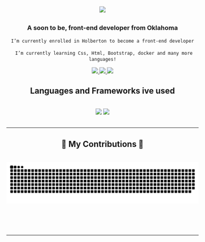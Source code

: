 
<h1 align="center">
    <img src="https://readme-typing-svg.herokuapp.com/?font=Righteous&size=35&center=true&vCenter=true&width=500&height=70&duration=4000&lines=Hi+There!+👋;+I'm+Eve+Baker!;+I'ts+Nice+To+Meet+You!;+I+Hope+You+Have+A+Good+Day!" />
</h1>

<h3 align="center">A soon to be, front-end developer from Oklahoma</h3>
<div align="center">
 
     I’m currently enrolled in Holberton to become a front-end developer 
 
     I’m currently learning Css, Html, Bootstrap, docker and many more languages!
        
 </div>

 <div align="center"> 
  <a href="mailto:EveBaker0162@gmail.com">
    <img src="https://img.shields.io/badge/Gmail-333333?style=for-the-badge&logo=gmail&logoColor=red" />
  </a>
  <a href="https://www.linkedin.com/in/eve-baker-24b0111b5" target="_blank">
    <img src="https://img.shields.io/badge/LinkedIn-0077B5?style=for-the-badge&logo=linkedin&logoColor=white" target="_blank" />
  </a>
  <a href="https://salesp07.github.io" target="_blank">
     <img src="https://img.shields.io/badge/Portfolio-FF5722?style=for-the-badge&logo=todoist&logoColor=white" target="_blank" /> 
  </a>
</div>

<h2 align="center">Languages and Frameworks ive used</h2>
<br/>
<div align="center">
    <img src="https://skillicons.dev/icons?i=bootstrap,html,css,vscode,github,figma,git"/>
    <img src="https://skillicons.dev/icons?i=python,javascript,c,mysql,flask" /><br>
</div>

<br/>
<hr/>

<div align="center">
  <h2>🐍 My Contributions 🐍</h2>
  <br>
  <img alt="snake eating my contributions" src="https://raw.githubusercontent.com/salesp07/salesp07/output/github-contribution-grid-snake.svg" />
  
  <br/><br/><br/>
</div>

<hr/>
